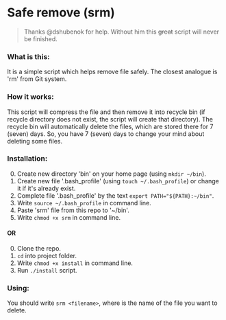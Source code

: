 # Safe remove (srm)

> Thanks @dshubenok for help. Without him this ~~great~~ script will never be finished.

### What is this:

It is a simple script which helps remove file safely. The closest analogue is 'rm' from Git system.

### How it works:

This script will compress the file and then remove it into recycle bin (if recycle directory does not exist, the script will create that directory). The recycle bin will automatically delete the files, which are stored there for 7 (seven) days. So, you have 7 (seven) days to change your mind about deleting some files.

### Installation:

0. Create new directory 'bin' on your home page (using `mkdir ~/bin`).
0. Create new file '.bash_profile' (using `touch ~/.bash_profile`) or change it if it's already exist. 
0. Complete file '.bash_profile' by the text `export PATH="${PATH}:~/bin"`.
0. Write `source ~/.bash_profile` in command line.
0. Paste 'srm' file from this repo to '~/bin'. 
0. Write `chmod +x srm` in command line.

#### OR

0. Сlone the repo.
0. `cd` into project folder.
0. Write `chmod +x install` in command line. 
0. Run `./install` script.

### Using:

You should write `srm <filename>`, where <filename> is the name of the file you want to delete.
